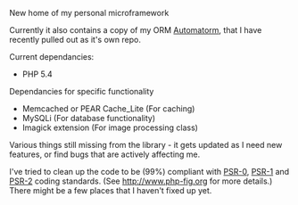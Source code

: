 New home of my personal microframework 

Currently it also contains a copy of my ORM [Automatorm](https://github.com/brokencube/automatorm), that I have recently pulled out as it's own repo.

Current dependancies:
* PHP 5.4

Dependancies for specific functionality
* Memcached or PEAR Cache_Lite (For caching)
* MySQLi (For database functionality)
* Imagick extension (For image processing class)

Various things still missing from the library - it gets updated as I need new features, or find bugs that are actively affecting me.

I've tried to clean up the code to be (99%) compliant with [PSR-0](https://github.com/php-fig/fig-standards/blob/master/accepted/PSR-0.md), [PSR-1](https://github.com/php-fig/fig-standards/blob/master/accepted/PSR-1-basic-coding-standard.md) and [PSR-2](https://github.com/php-fig/fig-standards/blob/master/accepted/PSR-2-coding-style-guide.md) coding standards. (See http://www.php-fig.org for more details.) There might be a few places that I haven't fixed up yet.
